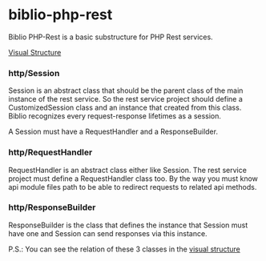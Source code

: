 # biblio-php-rest
Biblio PHP-Rest is a basic substructure for PHP Rest services.

<a href="https://miro.com/welcomeonboard/6xv072vmFoSXtBCdgJzrTYKrbIXtA990XMQYmcUJiGCl9h562UczxItTrSTt20RU">Visual Structure</a>

<h3>http/Session</h3>
<p>Session is an abstract class that should be the parent class of the main instance of the rest service. So the rest service project should define a CustomizedSession class and an instance that created from this class. Biblio recognizes every request-response lifetimes as a session.
  
A Session must have a RequestHandler and a ResponseBuilder.
</p>

<h3>http/RequestHandler</h3>
<p>RequestHandler is an abstract class either like Session. The rest service project must define a RequestHandler class too. By the way you must know api module files path to be able to redirect requests to related api methods.</p>

<h3>http/ResponseBuilder</h3>
<p>ResponseBuilder is the class that defines the instance that Session must have one and Session can send responses via this instance.</p>

<p>P.S.: You can see the relation of these 3 classes in the <a href="https://miro.com/welcomeonboard/6xv072vmFoSXtBCdgJzrTYKrbIXtA990XMQYmcUJiGCl9h562UczxItTrSTt20RU">visual structure</a></p>
